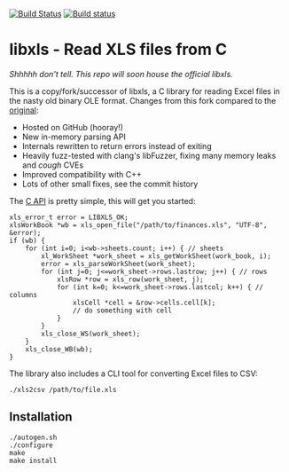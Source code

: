 [![Build Status](https://travis-ci.org/evanmiller/libxls.svg?branch=master)](https://travis-ci.org/evanmiller/libxls)
[![Build status](https://ci.appveyor.com/api/projects/status/4ais4ilmbhuu605c?svg=true)](https://ci.appveyor.com/project/evanmiller/libxls)

libxls - Read XLS files from C
==

*Shhhhh don't tell. This repo will soon house the official libxls.*

This is a copy/fork/successor of libxls, a C library for reading Excel files in
the nasty old binary OLE format. Changes from this fork compared to the [original](https://sourceforge.net/projects/libxls/):

* Hosted on GitHub (hooray!)
* New in-memory parsing API
* Internals rewritten to return errors instead of exiting
* Heavily fuzz-tested with clang's libFuzzer, fixing many memory leaks and *cough* CVEs
* Improved compatibility with C++
* Lots of other small fixes, see the commit history

The [C API](blob/master/include/xls.h) is pretty simple, this will get you started:

```{C}
xls_error_t error = LIBXLS_OK;
xlsWorkBook *wb = xls_open_file("/path/to/finances.xls", "UTF-8", &error);
if (wb) {
    for (int i=0; i<wb->sheets.count; i++) { // sheets
        xl_WorkSheet *work_sheet = xls_getWorkSheet(work_book, i);
        error = xls_parseWorkSheet(work_sheet);
        for (int j=0; j<=work_sheet->rows.lastrow; j++) { // rows
            xlsRow *row = xls_row(work_sheet, j);
            for (int k=0; k<=work_sheet->rows.lastcol; k++) { // columns
                xlsCell *cell = &row->cells.cell[k];
                // do something with cell
            }
        }
        xls_close_WS(work_sheet);
    }
    xls_close_WB(wb);
}
```

The library also includes a CLI tool for converting Excel files to CSV:

    ./xls2csv /path/to/file.xls

Installation
---

```
./autogen.sh
./configure
make
make install
```
